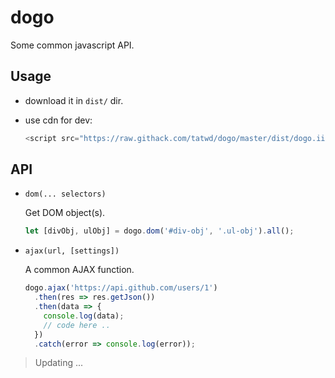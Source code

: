 # dogo
Some common javascript API.

## Usage

- download it in `dist/` dir.

- use cdn for dev:
  
  ```js
  <script src="https://raw.githack.com/tatwd/dogo/master/dist/dogo.iife.js"></script>
  ```

## API

- `dom(... selectors)`
  
  Get DOM object(s).

  ``` js
  let [divObj, ulObj] = dogo.dom('#div-obj', '.ul-obj').all();
  ```

- `ajax(url, [settings])`

  A common AJAX function.

  ``` js
  dogo.ajax('https://api.github.com/users/1')
    .then(res => res.getJson())
    .then(data => {
      console.log(data);
      // code here ..
    })
    .catch(error => console.log(error));
  ```

> Updating ...